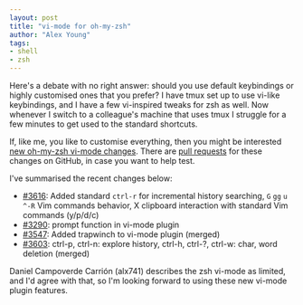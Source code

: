```yaml
---
layout: post
title: "vi-mode for oh-my-zsh"
author: "Alex Young"
tags: 
- shell
- zsh
---
```


Here's a debate with no right answer: should you use default keybindings or highly customised ones that you prefer? I have tmux set up to use vi-like keybindings, and I have a few vi-inspired tweaks for zsh as well.  Now whenever I switch to a colleague's machine that uses tmux I struggle for a few minutes to get used to the standard shortcuts.

If, like me, you like to customise everything, then you might be interested [new oh-my-zsh vi-mode changes](https://www.reddit.com/r/vim/comments/30hx2d/oh_my_zsh_vimode_plugin_need_some_testers/).  There are [pull requests](https://github.com/robbyrussell/oh-my-zsh/pulls?utf8=✓&q=vi-mode) for these changes on GitHub, in case you want to help test.

I've summarised the recent changes below:

* [#3616](https://github.com/robbyrussell/oh-my-zsh/pull/3616): Added standard `ctrl-r` for incremental history searching, `G` `gg` `u` `^-R` Vim commands behavior, X clipboard interaction with standard Vim commands (y/p/d/c)
* [#3290](https://github.com/robbyrussell/oh-my-zsh/pull/3290): prompt function in vi-mode plugin
* [#3547](https://github.com/robbyrussell/oh-my-zsh/pull/3547): Added trapwinch to vi-mode plugin (merged)
* [#3603](https://github.com/robbyrussell/oh-my-zsh/pull/3603): ctrl-p, ctrl-n: explore history, ctrl-h, ctrl-?, ctrl-w: char, word deletion (merged)

Daniel Campoverde Carrión (alx741) describes the zsh vi-mode as limited, and I'd agree with that, so I'm looking forward to using these new vi-mode plugin features.
